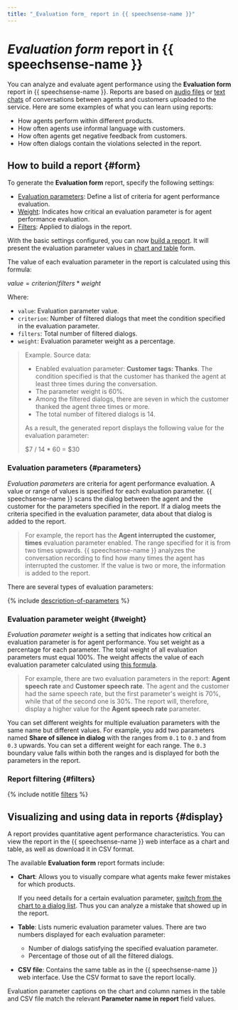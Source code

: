 ```yaml
---
title: "_Evaluation form_ report in {{ speechsense-name }}"
---
```


# _Evaluation form_ report in {{ speechsense-name }}

You can analyze and evaluate agent performance using the **Evaluation form** report in {{ speechsense-name }}. Reports are based on [audio files](../../operations/data/upload-data.md) or [text chats](../../operations/data/upload-chat-text.md) of conversations between agents and customers uploaded to the service. Here are some examples of what you can learn using reports:

* How agents perform within different products.
* How often agents use informal language with customers.
* How often agents get negative feedback from customers.
* How often dialogs contain the violations selected in the report.

## How to build a report {#form}

To generate the **Evaluation form** report, specify the following settings:

* [Evaluation parameters](#parameters): Define a list of criteria for agent performance evaluation.
* [Weight](#weight): Indicates how critical an evaluation parameter is for agent performance evaluation.
* [Filters](#filters): Applied to dialogs in the report.

With the basic settings configured, you can now [build a report](../../operations/data/manage-reports.md#build-an-evaluation-form). It will present the evaluation parameter values in [chart and table](#display) form.

The value of each evaluation parameter in the report is calculated using this formula:

$value = criterion / filters * weight$

Where:

* `value`: Evaluation parameter value.
* `criterion`: Number of filtered dialogs that meet the condition specified in the evaluation parameter.
* `filters`: Total number of filtered dialogs.
* `weight`: Evaluation parameter weight as a percentage.

> Example. Source data:
>
> * Enabled evaluation parameter: **Customer tags: Thanks**. The condition specified is that the customer has thanked the agent at least three times during the conversation.
> * The parameter weight is 60%.
> * Among the filtered dialogs, there are seven in which the customer thanked the agent three times or more.
> * The total number of filtered dialogs is 14.
>
> As a result, the generated report displays the following value for the evaluation parameter:
>
> $7 / 14 * 60 = $30

### Evaluation parameters {#parameters}

_Evaluation parameters_ are criteria for agent performance evaluation. A value or range of values is specified for each evaluation parameter. {{ speechsense-name }} scans the dialog between the agent and the customer for the parameters specified in the report. If a dialog meets the criteria specified in the evaluation parameter, data about that dialog is added to the report.

> For example, the report has the **Agent interrupted the customer, times** evaluation parameter enabled. The range specified for it is from two times upwards. {{ speechsense-name }} analyzes the conversation recording to find how many times the agent has interrupted the customer. If the value is two or more, the information is added to the report.

There are several types of evaluation parameters:

{% include [description-of-parameters](../../../_includes/speechsense/reports/parameters.md) %}

### Evaluation parameter weight {#weight}

_Evaluation parameter weight_ is a setting that indicates how critical an evaluation parameter is for agent performance. You set weight as a percentage for each parameter. The total weight of all evaluation parameters must equal 100%. The weight affects the value of each evaluation parameter calculated using [this formula](#form).

> For example, there are two evaluation parameters in the report: **Agent speech rate** and **Customer speech rate**. The agent and the customer had the same speech rate, but the first parameter's weight is 70%, while that of the second one is 30%. The report will, therefore, display a higher value for the **Agent speech rate** parameter.

You can set different weights for multiple evaluation parameters with the same name but different values. For example, you add two parameters named **Share of silence in dialog** with the ranges from `0.1` to `0.3` and from `0.3` upwards. You can set a different weight for each range. The `0.3` boundary value falls within both the ranges and is displayed for both the parameters in the report.

### Report filtering {#filters}

{% include notitle [filters](../../../_includes/speechsense/reports/filters.md) %}

## Visualizing and using data in reports {#display}

A report provides quantitative agent performance characteristics. You can view the report in the {{ speechsense-name }} web interface as a chart and table, as well as download it in CSV format.

The available **Evaluation form** report formats include:

* **Chart**: Allows you to visually compare what agents make fewer mistakes for which products.

   If you need details for a certain evaluation parameter, [switch from the chart to a dialog list](../../operations/data/manage-reports.md#go-to-a-dialog). Thus you can analyze a mistake that showed up in the report.

* **Table**: Lists numeric evaluation parameter values. There are two numbers displayed for each evaluation parameter:

   * Number of dialogs satisfying the specified evaluation parameter.
   * Percentage of those out of all the filtered dialogs.


* **CSV file**: Contains the same table as in the {{ speechsense-name }} web interface. Use the CSV format to save the report locally.

Evaluation parameter captions on the chart and column names in the table and CSV file match the relevant **Parameter name in report** field values.
